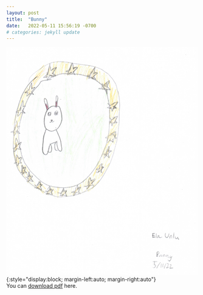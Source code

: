```yaml
---
layout: post
title:  "Bunny"
date:   2022-05-11 15:56:19 -0700
# categories: jekyll update
---
```

![Bunny](/assets/bunny.png){:style="display:block; margin-left:auto; margin-right:auto"}
\
You can [download pdf](/assets/bunny.pdf) here.